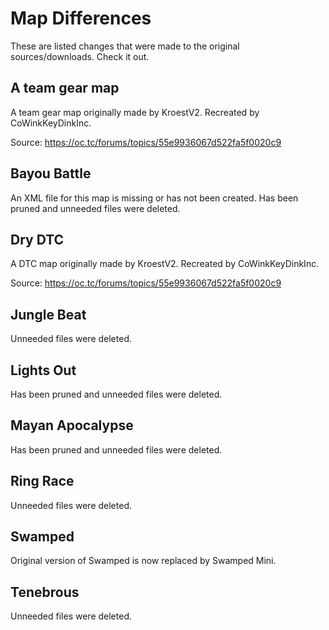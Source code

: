 # Map Differences
These are listed changes that were made to the original sources/downloads.  Check it out.

## A team gear map
A team gear map originally made by KroestV2.  Recreated by CoWinkKeyDinkInc.

Source: https://oc.tc/forums/topics/55e9936067d522fa5f0020c9

## Bayou Battle
An XML file for this map is missing or has not been created.  Has been pruned and unneeded files were deleted.

## Dry DTC
A DTC map originally made by KroestV2.  Recreated by CoWinkKeyDinkInc.

Source: https://oc.tc/forums/topics/55e9936067d522fa5f0020c9

## Jungle Beat
Unneeded files were deleted.

## Lights Out
Has been pruned and unneeded files were deleted.

## Mayan Apocalypse
Has been pruned and unneeded files were deleted.

## Ring Race
Unneeded files were deleted.

## Swamped
Original version of Swamped is now replaced by Swamped Mini.

## Tenebrous
Unneeded files were deleted.

